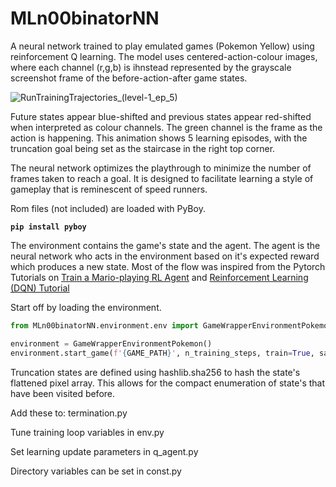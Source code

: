 MLn00binatorNN
==============
A neural network trained to play emulated games (Pokemon Yellow) using reinforcement Q learning.
The model uses centered-action-colour images, where each channel (r,g,b) is ihnstead represented by the grayscale screenshot frame of the before-action-after game states.


![RunTrainingTrajectories_(level-1_ep_5)](https://github.com/bumstema/MLn00binatorNN/assets/25807978/e24449de-9bb8-4e1d-8879-89a172d8d2a8)


Future states appear blue-shifted and previous states appear red-shifted when interpreted as colour channels.
The green channel is the frame as the action is happening.
This animation shows 5 learning episodes, with the truncation goal being set as the staircase in the right top corner.



The neural network optimizes the playthrough to minimize the number of frames taken to reach a goal.
It is designed to facilitate learning a style of gameplay that is reminescent of speed runners.

Rom files (not included) are loaded with PyBoy. 

__`pip install pyboy`__

The environment contains the game's state and the agent.
The agent is the neural network who acts in the environment based on it's expected reward which produces a new state.
Most of the flow was inspired from the Pytorch Tutorials on [Train a Mario-playing RL Agent](https://pytorch.org/tutorials/intermediate/mario_rl_tutorial.html) and [Reinforcement Learning (DQN) Tutorial](https://pytorch.org/tutorials/intermediate/reinforcement_q_learning.html)

Start off by loading the environment.

```python
from MLn00binatorNN.environment.env import GameWrapperEnvironmentPokemon

environment = GameWrapperEnvironmentPokemon()
environment.start_game(f'{GAME_PATH}', n_training_steps, train=True, save_frames=False)
```    

Truncation states are defined using hashlib.sha256 to hash the state's flattened pixel array.
This allows for the compact enumeration of state's that have been visited before.

Add these to: termination.py 

Tune training loop variables in env.py 

Set learning update parameters in q_agent.py 

Directory variables can be set in const.py


